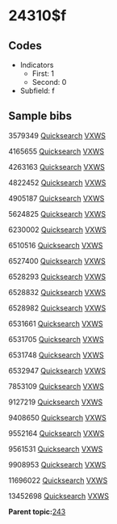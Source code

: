 # 24310$f

## Codes

-   Indicators
    -   First: 1
    -   Second: 0
-   Subfield: f

## Sample bibs

3579349 [Quicksearch](https://search.library.yale.edu/catalog/3579349) [VXWS](http://prodorbis.library.yale.edu:7014/vxws/GetHoldingsService?bibId=3579349)

4165655 [Quicksearch](https://search.library.yale.edu/catalog/4165655) [VXWS](http://prodorbis.library.yale.edu:7014/vxws/GetHoldingsService?bibId=4165655)

4263163 [Quicksearch](https://search.library.yale.edu/catalog/4263163) [VXWS](http://prodorbis.library.yale.edu:7014/vxws/GetHoldingsService?bibId=4263163)

4822452 [Quicksearch](https://search.library.yale.edu/catalog/4822452) [VXWS](http://prodorbis.library.yale.edu:7014/vxws/GetHoldingsService?bibId=4822452)

4905187 [Quicksearch](https://search.library.yale.edu/catalog/4905187) [VXWS](http://prodorbis.library.yale.edu:7014/vxws/GetHoldingsService?bibId=4905187)

5624825 [Quicksearch](https://search.library.yale.edu/catalog/5624825) [VXWS](http://prodorbis.library.yale.edu:7014/vxws/GetHoldingsService?bibId=5624825)

6230002 [Quicksearch](https://search.library.yale.edu/catalog/6230002) [VXWS](http://prodorbis.library.yale.edu:7014/vxws/GetHoldingsService?bibId=6230002)

6510516 [Quicksearch](https://search.library.yale.edu/catalog/6510516) [VXWS](http://prodorbis.library.yale.edu:7014/vxws/GetHoldingsService?bibId=6510516)

6527400 [Quicksearch](https://search.library.yale.edu/catalog/6527400) [VXWS](http://prodorbis.library.yale.edu:7014/vxws/GetHoldingsService?bibId=6527400)

6528293 [Quicksearch](https://search.library.yale.edu/catalog/6528293) [VXWS](http://prodorbis.library.yale.edu:7014/vxws/GetHoldingsService?bibId=6528293)

6528832 [Quicksearch](https://search.library.yale.edu/catalog/6528832) [VXWS](http://prodorbis.library.yale.edu:7014/vxws/GetHoldingsService?bibId=6528832)

6528982 [Quicksearch](https://search.library.yale.edu/catalog/6528982) [VXWS](http://prodorbis.library.yale.edu:7014/vxws/GetHoldingsService?bibId=6528982)

6531661 [Quicksearch](https://search.library.yale.edu/catalog/6531661) [VXWS](http://prodorbis.library.yale.edu:7014/vxws/GetHoldingsService?bibId=6531661)

6531705 [Quicksearch](https://search.library.yale.edu/catalog/6531705) [VXWS](http://prodorbis.library.yale.edu:7014/vxws/GetHoldingsService?bibId=6531705)

6531748 [Quicksearch](https://search.library.yale.edu/catalog/6531748) [VXWS](http://prodorbis.library.yale.edu:7014/vxws/GetHoldingsService?bibId=6531748)

6532947 [Quicksearch](https://search.library.yale.edu/catalog/6532947) [VXWS](http://prodorbis.library.yale.edu:7014/vxws/GetHoldingsService?bibId=6532947)

7853109 [Quicksearch](https://search.library.yale.edu/catalog/7853109) [VXWS](http://prodorbis.library.yale.edu:7014/vxws/GetHoldingsService?bibId=7853109)

9127219 [Quicksearch](https://search.library.yale.edu/catalog/9127219) [VXWS](http://prodorbis.library.yale.edu:7014/vxws/GetHoldingsService?bibId=9127219)

9408650 [Quicksearch](https://search.library.yale.edu/catalog/9408650) [VXWS](http://prodorbis.library.yale.edu:7014/vxws/GetHoldingsService?bibId=9408650)

9552164 [Quicksearch](https://search.library.yale.edu/catalog/9552164) [VXWS](http://prodorbis.library.yale.edu:7014/vxws/GetHoldingsService?bibId=9552164)

9561531 [Quicksearch](https://search.library.yale.edu/catalog/9561531) [VXWS](http://prodorbis.library.yale.edu:7014/vxws/GetHoldingsService?bibId=9561531)

9908953 [Quicksearch](https://search.library.yale.edu/catalog/9908953) [VXWS](http://prodorbis.library.yale.edu:7014/vxws/GetHoldingsService?bibId=9908953)

11696022 [Quicksearch](https://search.library.yale.edu/catalog/11696022) [VXWS](http://prodorbis.library.yale.edu:7014/vxws/GetHoldingsService?bibId=11696022)

13452698 [Quicksearch](https://search.library.yale.edu/catalog/13452698) [VXWS](http://prodorbis.library.yale.edu:7014/vxws/GetHoldingsService?bibId=13452698)

**Parent topic:**[243](../../tags/243/243.md)

